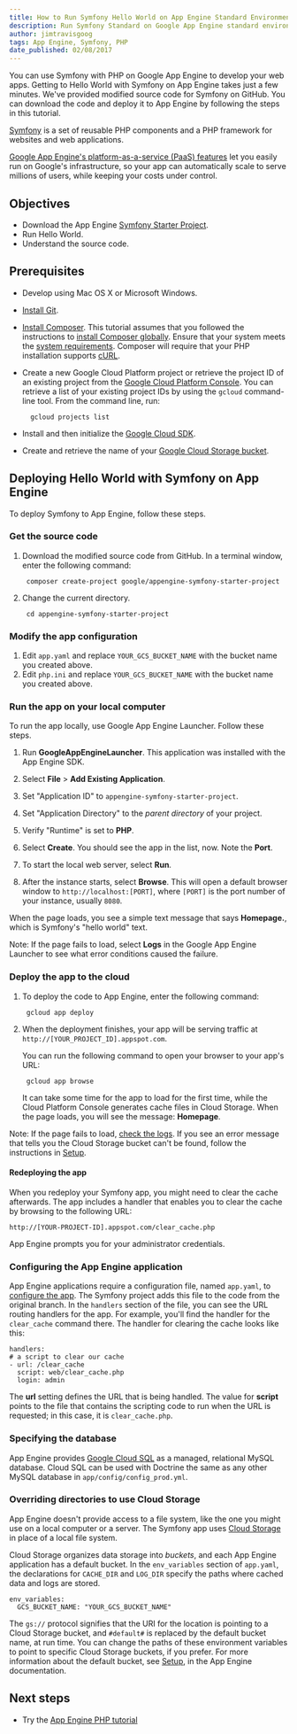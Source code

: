 ```yaml
---
title: How to Run Symfony Hello World on App Engine Standard Environment
description: Run Symfony Standard on Google App Engine standard environment. Symfony is a popular set of reusable PHP components and a PHP framework for websites and web applications.
author: jimtravisgoog
tags: App Engine, Symfony, PHP
date_published: 02/08/2017
---
```


You can use Symfony with PHP on Google App Engine to develop your web apps.
Getting to Hello World with Symfony on App Engine takes just a few
minutes. We've provided modified source code for Symfony on GitHub. You can
download the code and deploy it to App Engine by following the steps in this
tutorial.

[Symfony](https://symfony.com)
is a set of reusable PHP components and a PHP framework for websites and web
applications.

[Google App Engine's platform-as-a-service (PaaS) features](https://cloud.google.com/appengine/)
let you easily run on Google's infrastructure, so your app can automatically
scale to serve millions of users, while keeping your costs under control.

## Objectives

* Download the App Engine [Symfony Starter Project](https://github.com/GoogleCloudPlatform/appengine-symfony-starter-project).
* Run Hello World.
* Understand the source code.

## Prerequisites

* Develop using Mac OS X or Microsoft Windows.

* [Install Git](https://git-scm.com/downloads).

* [Install Composer](https://getcomposer.org/).
This tutorial assumes that you followed the instructions to [install Composer
globally](https://getcomposer.org/doc/00-intro.md#globally).
Ensure that your system meets the [system requirements](https://getcomposer.org/doc/00-intro.md#system-requirements).
Composer will require that your PHP installation supports
[cURL](http://php.net/manual/en/book.curl.php).

* Create a new Google Cloud Platform project or retrieve the project ID of
an existing project from the [Google Cloud Platform Console](https://console.cloud.google.com/iam-admin/projects). You can retrieve a
list of your existing project IDs by using the `gcloud` command-line tool. From the command line, run:

        gcloud projects list

* Install and then initialize the
 [Google Cloud SDK](https://cloud.google.com/sdk/docs).

* Create and retrieve the name of your
  [Google Cloud Storage bucket](https://cloud.google.com/appengine/docs/php/googlestorage/setup).

## Deploying Hello World with Symfony on App Engine

To deploy Symfony to App Engine, follow these steps.

### Get the source code

1. Download the modified source code from GitHub. In a
terminal window, enter the following command:

        composer create-project google/appengine-symfony-starter-project

1. Change the current directory.

        cd appengine-symfony-starter-project

### Modify the app configuration

1. Edit `app.yaml` and replace `YOUR_GCS_BUCKET_NAME` with the bucket name you
   created above.
1. Edit `php.ini` and replace `YOUR_GCS_BUCKET_NAME` with the bucket name you
   created above.

### Run the app on your local computer

To run the app locally, use Google App Engine Launcher. Follow these steps.

1. Run **GoogleAppEngineLauncher**. This application was installed with the App
   Engine SDK.

1. Select **File** > **Add Existing Application**.

1. Set "Application ID" to `appengine-symfony-starter-project`.

1. Set "Application Directory" to the *parent directory* of your project.

1. Verify "Runtime" is set to **PHP**.

1. Select **Create**. You should see the app in the list, now. Note the **Port**.

1. To start the local web server, select **Run**.

1. After the instance starts, select **Browse**. This will open a default
   browser window to `http://localhost:[PORT]`, where `[PORT]` is
   the port number of your instance, usually `8080`.

When the page loads, you see a simple text message that says
**Homepage.**, which is Symfony's "hello world" text.

Note: If the page fails to load, select **Logs** in the Google App Engine
Launcher to see what error conditions caused the failure.

### Deploy the app to the cloud

1. To deploy the code to App Engine, enter the following command:

        gcloud app deploy

1. When the deployment finishes, your app will be serving traffic at
`http://[YOUR_PROJECT_ID].appspot.com`.

    You can run the following command to open your browser to your app's URL:

        gcloud app browse

    It can take some time for the app to load for the first time, while the
    Cloud Platform Console generates cache files in Cloud Storage. When the page
    loads, you will see the message: **Homepage**.

Note: If the page fails to load,
[check the logs](https://console.cloud.google.com/project/_/logs).
If you see an error message that tells
you the Cloud Storage bucket can't be found, follow the instructions in
[Setup](https://cloud.google.com/googlestorage/setup).

#### Redeploying the app

When you redeploy your Symfony app, you might need to clear the cache afterwards.
The app includes a handler that enables you to clear the cache by browsing to
the following URL:

    http://[YOUR-PROJECT-ID].appspot.com/clear_cache.php

App Engine prompts you for your administrator credentials.

### Configuring the App Engine application

App Engine applications require a configuration file, named `app.yaml`, to
[configure the app](https://cloud.google.com/config/appconfig). The Symfony project adds this file to the
code from the original branch. In the `handlers` section of the file, you can
see the URL routing handlers for the app. For example, you'll find the handler
for the `clear_cache` command there. The handler for clearing the cache looks
like this:

    handlers:
    # a script to clear our cache
    - url: /clear_cache
      script: web/clear_cache.php
      login: admin


The **url** setting defines the URL that is being handled. The value for
**script** points to the file that contains the scripting code to run when the
URL is requested; in this case, it is `clear_cache.php`.

### Specifying the database

App Engine provides [Google Cloud SQL](https://cloud.google.com/sql/docs/)
as a managed, relational MySQL database. Cloud SQL can be used with Doctrine the
same as any other MySQL database in `app/config/config_prod.yml`.

### Overriding directories to use Cloud Storage

App Engine doesn't provide access to a file system, like the one you might
use on a local computer or a server. The Symfony app uses
[Cloud Storage](https://cloud.google.com/storage/docs/overview) in place of a local file system.

Cloud Storage organizes data storage into *buckets*, and each App Engine
application has a default bucket. In the `env_variables` section of `app.yaml`,
the declarations for `CACHE_DIR` and `LOG_DIR` specify the paths where cached
data and logs are stored.

    env_variables:
      GCS_BUCKET_NAME: "YOUR_GCS_BUCKET_NAME"

The `gs://` protocol signifies that the URI for the location is pointing to a
Cloud Storage bucket, and `#default#` is replaced by the default bucket name, at
run time. You can change the paths of these environment variables to point to
specific Cloud Storage buckets, if you prefer. For more information about the
default bucket, see [Setup](https://cloud.google.com/googlestorage/setup), in the App
Engine documentation.

## Next steps

* Try the [App Engine PHP tutorial](https://cloud.google.com/gettingstarted/introduction)
